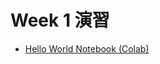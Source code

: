   # Week 1 演習

  - [Hello World Notebook (Colab)](https://colab.research.google.com/drive/1wYl0RtHbm8laZUy1LdVaSVYkK8DUE689?usp=sharing)
